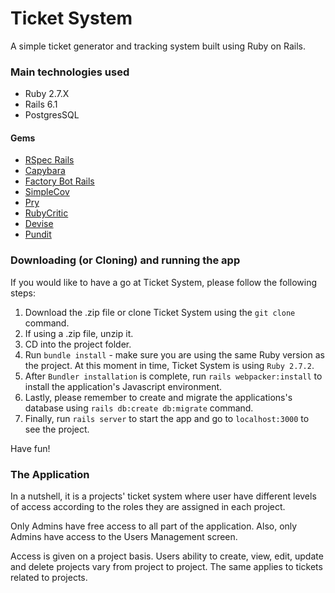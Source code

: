 # Ticket System

A simple ticket generator and tracking system built using Ruby on Rails.

### Main technologies used

* Ruby 2.7.X
* Rails 6.1
* PostgresSQL

#### Gems

* [RSpec Rails](https://rubygems.org/gems/rspec-rails)
* [Capybara](https://rubygems.org/gems/capybara)
* [Factory Bot Rails](https://rubygems.org/gems/factory_bot_rails)
* [SimpleCov](https://rubygems.org/gems/simplecov)
* [Pry](https://rubygems.org/gems/pry)
* [RubyCritic](https://rubygems.org/gems/rubycritic)
* [Devise](https://rubygems.org/search?query=devise)
* [Pundit](https://rubygems.org/gems/pundit)

### Downloading (or Cloning) and running the app

If you would like to have a go at Ticket System, please follow the following steps:

1. Download the .zip file or clone Ticket System using the `git clone` command.
1. If using a .zip file, unzip it.
1. CD into the project folder.
1. Run `bundle install` - make sure you are using the same Ruby version as the project. At this moment in time, Ticket System is using `Ruby 2.7.2`.
1. After `Bundler installation` is complete, run `rails webpacker:install` to install the application's Javascript environment.
1. Lastly, please remember to create and migrate the applications's database using `rails db:create db:migrate` command.
1. Finally, run `rails server` to start the app and go to `localhost:3000` to see the project.

Have fun!

### The Application

In a nutshell, it is a projects' ticket system where user have different levels of access according to the roles they are assigned in each project. 

Only Admins have free access to all part of the application. Also, only Admins have access to the Users Management screen.

Access is given on a project basis. Users ability to create, view, edit, update and delete projects vary from project to project. The same applies to tickets related to projects. 